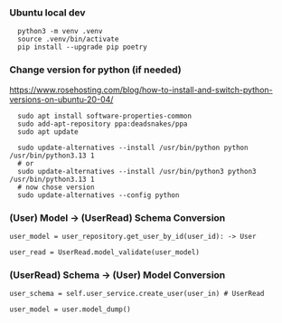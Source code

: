 ### Ubuntu local dev

```shell
  python3 -m venv .venv 
  source .venv/bin/activate
  pip install --upgrade pip poetry
```

### Change version for python (if needed)

https://www.rosehosting.com/blog/how-to-install-and-switch-python-versions-on-ubuntu-20-04/

```shell
  sudo apt install software-properties-common
  sudo add-apt-repository ppa:deadsnakes/ppa
  sudo apt update
```

```shell
  sudo update-alternatives --install /usr/bin/python python /usr/bin/python3.13 1
  # or
  sudo update-alternatives --install /usr/bin/python3 python3 /usr/bin/python3.13 1
  # now chose version
  sudo update-alternatives --config python
```

### (User) Model → (UserRead) Schema Conversion

```
user_model = user_repository.get_user_by_id(user_id): -> User

user_read = UserRead.model_validate(user_model)
```

### (UserRead) Schema → (User) Model Conversion

```
user_schema = self.user_service.create_user(user_in) # UserRead

user_model = user.model_dump()
```